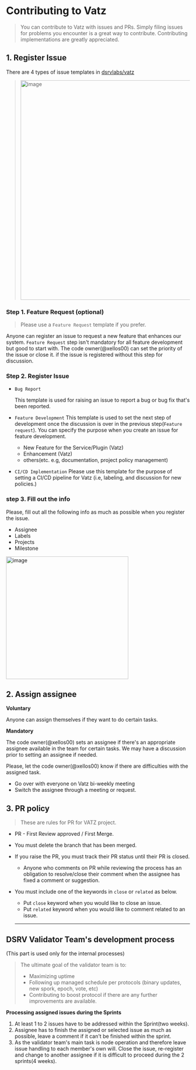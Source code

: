 # Contributing to Vatz

> You can contribute to Vatz with issues and PRs. 
> Simply filing issues for problems you encounter is a great way to contribute. 
> Contributing implementations are greatly appreciated.

## 1. Register Issue

There are 4 types of issue templates in [dsrvlabs/vatz](https://github.com/dsrvlabs)
> <img width="600" alt="image" src="https://user-images.githubusercontent.com/6308023/167222664-2fdedbd1-12ff-4e96-aa12-983745799149.png">

### Step 1. Feature Request (optional)
  > Please use a `Feature Request` template if you prefer.

   Anyone can register an issue to request a new feature that enhances our system.
   `Feature Request` step isn't mandatory for all feature development but good to start with.
   The code owner(@xellos00) can set the priority of the issue or close it. if the issue is registered without this step for discussion.

### Step 2. Register Issue
 
- `Bug Report`
  
   This template is used for raising an issue to report a bug or bug fix that's been reported. 

- `Feature Development`
   This template is used to set the next step of development once the discussion is over in the previous step(`Feature request`).
   You can specify the purpose when you create an issue for feature development.
   - New Feature for the Service/Plugin (Vatz)
   - Enhancement (Vatz)
   - others(etc. e.g, documentation, project policy management)
   
- `CI/CD Implementation`
   Please use this template for the purpose of setting a CI/CD pipeline for Vatz (i.e, labeling, and discussion for new policies.)

### step 3. Fill out the info

Please, fill out all the following info as much as possible when you register the issue.
- Assignee
- Labels
- Projects
- Milestone

<img width="335" alt="image" src="https://user-images.githubusercontent.com/6308023/164614699-2ddeea3f-b0c6-45db-be28-7193afb613cc.png">


## 2. Assign assignee
**Voluntary**

Anyone can assign themselves if they want to do certain tasks.   

**Mandatory**

The code owner(@xellos00) sets an assignee if there's an appropriate assignee available in the team for certain tasks. We may have a discussion prior to setting an assignee if needed.

  Please, let the code owner(@xellos00) know if there are difficulties with the assigned task.
  - Go over with everyone on Vatz bi-weekly meeting
  - Switch the assignee through a meeting or request.

## 3. PR policy
> These are rules for PR for VATZ project. 

- PR - First Review approved / First Merge.
- You must delete the branch that has been merged.
- If you raise the PR, you must track their PR status until their PR is closed.
    - Anyone who comments on PR while reviewing the process has an obligation to resolve/close their comment when the assignee has fixed a comment or suggestion.
- You must include one of the keywords in `close` or `related` as below. 
   - Put `close` keyword when you would like to close an issue. 
   - Put `related` keyword when you would like to comment related to an issue. 
  

  ---


## DSRV Validator Team's development process
(This part is used only for the internal processes)

>The ultimate goal of the validator team is to:
>- Maximizing uptime
>- Following up managed schedule per protocols (binary updates, new spork, epoch, vote, etc)
>- Contributing to boost protocol if there are any further improvements are available.

**Processing assigned issues during the Sprints**

1. At least 1 to 2 issues have to be addressed within the Sprint(two weeks).
2. Assignee has to finish the assigned or selected issue as much as possible, leave a comment if it can't be finished within the sprint.
3. As the validator team's main task is node operation and therefore leave issue handling to each member's own will. 
   Close the issue, re-register and change to another assignee if it is difficult to proceed during the 2 sprints(4 weeks).
